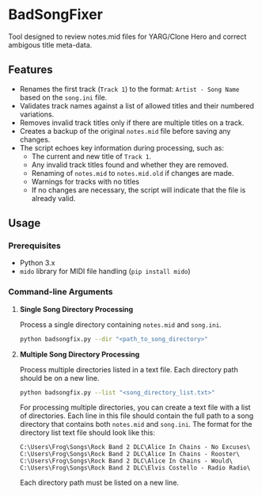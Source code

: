 # BadSongFixer
Tool designed to review notes.mid files for YARG/Clone Hero and correct ambigous title meta-data. 

## Features
- Renames the first track (`Track 1`) to the format: `Artist - Song Name` based on the `song.ini` file.
- Validates track names against a list of allowed titles and their numbered variations.
- Removes invalid track titles only if there are multiple titles on a track.
- Creates a backup of the original `notes.mid` file before saving any changes.
- The script echoes key information during processing, such as:
  - The current and new title of `Track 1`.
  - Any invalid track titles found and whether they are removed.
  - Renaming of `notes.mid` to `notes.mid.old` if changes are made.
  - Warnings for tracks with no titles
  - If no changes are necessary, the script will indicate that the file is already valid.

## Usage

### Prerequisites
- Python 3.x
- `mido` library for MIDI file handling (`pip install mido`)

### Command-line Arguments

1. **Single Song Directory Processing**

   Process a single directory containing `notes.mid` and `song.ini`.

   ```bash
   python badsongfix.py --dir "<path_to_song_directory>"
   ```

2. **Multiple Song Directory Processing**

   Process multiple directories listed in a text file. Each directory path should be on a new line.

   ```bash
   python badsongfix.py --list "<song_directory_list.txt>"
   ```
   For processing multiple directories, you can create a text file with a list of directories. Each line in this file should contain the full path to a song directory that contains both `notes.mid` and `song.ini`. The format for the directory list text file should look like this:
   ```
   C:\Users\Frog\Songs\Rock Band 2 DLC\Alice In Chains - No Excuses\
   C:\Users\Frog\Songs\Rock Band 2 DLC\Alice In Chains - Rooster\
   C:\Users\Frog\Songs\Rock Band 2 DLC\Alice In Chains - Would\
   C:\Users\Frog\Songs\Rock Band 2 DLC\Elvis Costello - Radio Radio\
   ```

	Each directory path must be listed on a new line.
